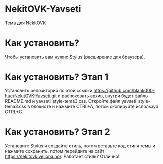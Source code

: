 # NekitOVK-Yavseti
Тема для NekitOVK
# Как установить?
Чтобы установить вам нужно Stylus (расширение для браузера).
# Как установить? Этап 1
Установить репозиторий по этой ссылки https://github.com/blank000-hue/NekitOVK-Yavseti.git и распоковать архив,
внутри будет файлы README.md и yavseti_style-tema3.css. Откройте файл yavseti_style-tema3.css в блокноте и нажмите CTRL+A, потом скопируйте используя CTRL+C.
# Как установить? Этап 2
Установите Stylus и создайте стиль, потом вставьте код стиля темы и нажмите сохранить, потом перейдите на сайт https://nekitovk.veliona.no/. Работает стиль? Отлично!
